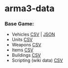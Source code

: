 # arma3-data

### Base Game:

- Vehicles [CSV](https://github.com/Ivans-Labs/blob/main/arma3-data/csv/base/vehicles.csv) | [JSON](https://github.com/Ivans-Labs/arma3-data/blob/main/json/base/vehicles.json)
- Units [CSV](https://github.com/Ivans-Labs/arma3-data/csv/base/units.csv)
- Weapons [CSV](https://github.com/Ivans-Labs/arma3-data/csv/base/weapons.csv)
- Items [CSV](https://github.com/Ivans-Labs/arma3-data/csv/base/items.csv)
- Buildings [CSV](https://github.com/Ivans-Labs/arma3-data/csv/base/buildings.csv)
- Scripting (wiki data) [CSV](https://github.com/Ivans-Labs/arma3-data/csv/base/scripting.csv)
 
